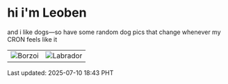 # hi i'm Leoben

and i like dogs—so have some random dog pics that change whenever my CRON feels like it

|  |  |
|--------|----------|
| ![Borzoi](https://random-dog-vercel.vercel.app/api/random-borzoi?v=1752144192) | ![Labrador](https://random-dog-vercel.vercel.app/api/random-labrador?v=1752144192) |

Last updated: 2025-07-10 18:43 PHT
